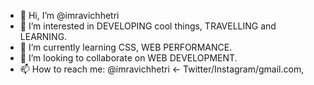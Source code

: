- 👋 Hi, I’m @imravichhetri
- 👀 I’m interested in DEVELOPING cool things, TRAVELLING and LEARNING.
- 🌱 I’m currently learning CSS, WEB PERFORMANCE.
- 💞️ I’m looking to collaborate on WEB DEVELOPMENT.
- 📫 How to reach me:  @imravichhetri <- Twitter/Instagram/gmail.com,

<!---
imravichhetri/imravichhetri is a ✨ special ✨ repository because its `README.md` (this file) appears on your GitHub profile.
You can click the Preview link to take a look at your changes.
--->
